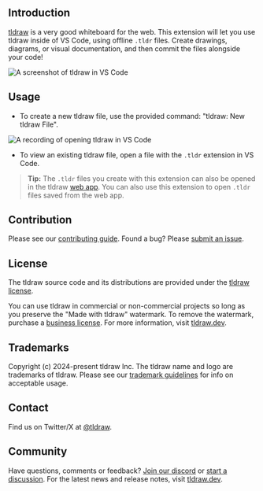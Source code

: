 ## Introduction

[tldraw](https://tldraw.com) is a very good whiteboard for the web. This extension will let you use tldraw inside of VS Code, using offline `.tldr` files. Create drawings, diagrams, or visual documentation, and then commit the files alongside your code!

![A screenshot of tldraw in VS Code](https://assets.tldraw.xyz/uploads/6Jnp8CCAr7gn2To06NF8r-vscode-screenshot.png)

## Usage

- To create a new tldraw file, use the provided command: "tldraw: New tldraw File".

![A recording of opening tldraw in VS Code](https://assets.tldraw.xyz/uploads/vx7dEFbx2oURPB3vw8x0E-vscode-recording.gif)

- To view an existing tldraw file, open a file with the `.tldr` extension in VS Code.

> **Tip:** The `.tldr` files you create with this extension can also be opened in the tldraw [web app](https://tldraw.com). You can also use this extension to open `.tldr` files saved from the web app.

## Contribution

Please see our [contributing guide](https://github.com/tldraw/tldraw/blob/main/CONTRIBUTING.md). Found a bug? Please [submit an issue](https://github.com/tldraw/tldraw/issues/new).

## License

The tldraw source code and its distributions are provided under the [tldraw license](https://github.com/tldraw/tldraw/blob/main/LICENSE.md).

You can use tldraw in commercial or non-commercial projects so long as you preserve the "Made with tldraw" watermark. To remove the watermark, purchase a [business license](https://tldraw.dev/#pricing). For more information, visit [tldraw.dev](https://tldraw.dev).

## Trademarks

Copyright (c) 2024-present tldraw Inc. The tldraw name and logo are trademarks of tldraw. Please see our [trademark guidelines](https://github.com/tldraw/tldraw/blob/main/TRADEMARKS.md) for info on acceptable usage.

## Contact

Find us on Twitter/X at [@tldraw](https://twitter.com/tldraw).

## Community

Have questions, comments or feedback? [Join our discord](https://discord.gg/rhsyWMUJxd) or [start a discussion](https://github.com/tldraw/tldraw/discussions/new). For the latest news and release notes, visit [tldraw.dev](https://tldraw.dev).
